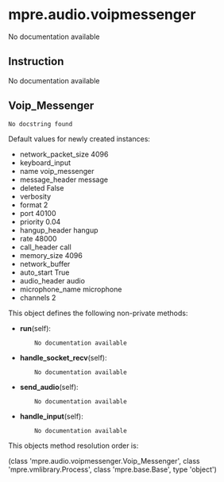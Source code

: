 mpre.audio.voipmessenger
========
No documentation available

Instruction
--------
No documentation available

Voip_Messenger
--------
	No docstring found

Default values for newly created instances:

- network_packet_size      4096
- keyboard_input           
- name                     voip_messenger
- message_header           message
- deleted                  False
- verbosity                
- format                   2
- port                     40100
- priority                 0.04
- hangup_header            hangup
- rate                     48000
- call_header              call
- memory_size              4096
- network_buffer           
- auto_start               True
- audio_header             audio
- microphone_name          microphone
- channels                 2

This object defines the following non-private methods:


- **run**(self):

		  No documentation available



- **handle_socket_recv**(self):

		  No documentation available



- **send_audio**(self):

		  No documentation available



- **handle_input**(self):

		  No documentation available


This objects method resolution order is:

(class 'mpre.audio.voipmessenger.Voip_Messenger', class 'mpre.vmlibrary.Process', class 'mpre.base.Base', type 'object')
